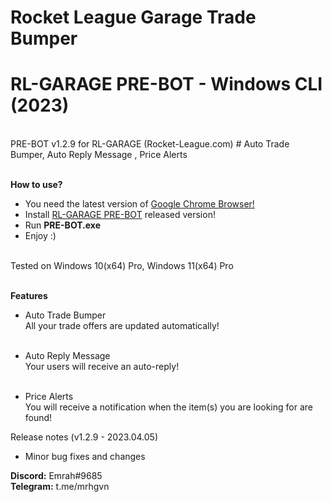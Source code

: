 # Rocket League Garage Trade Bumper

<h1>RL-GARAGE PRE-BOT - Windows CLI (2023)</h1> <br>
PRE-BOT v1.2.9 for RL-GARAGE (Rocket-League.com) # Auto Trade Bumper, Auto Reply Message , Price Alerts <br> <br>

<b>How to use?</b> <br>
- You need the latest version of <a href="https://www.google.com/chrome" target="_blank">Google Chrome Browser!</a> <br>
- Install <a href="https://github.com/mrhgvn/RL-GARAGE-PRE-BOT/releases">RL-GARAGE PRE-BOT</a> released version! <br>
- Run <b>PRE-BOT.exe</b> <br>
- Enjoy :) <br> <br>

Tested on Windows 10(x64) Pro, Windows 11(x64) Pro <br> <br>

<b>Features</b> <br>
- Auto Trade Bumper <br>
All your trade offers are updated automatically! <br> <br>

- Auto Reply Message <br>
Your users will receive an auto-reply! <br> <br>

- Price Alerts <br> 
You will receive a notification when the item(s) you are looking for are found! <br>

Release notes (v1.2.9 - 2023.04.05) <br>
- Minor bug fixes and changes

<b>Discord:</b> Emrah#9685 <br>
<b>Telegram:</b> t.me/mrhgvn
